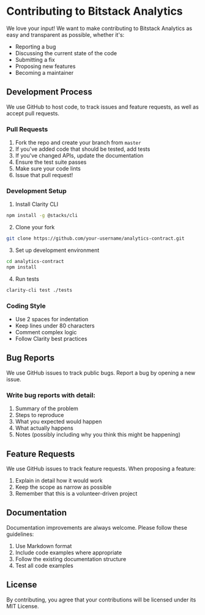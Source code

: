 # Contributing to Bitstack Analytics

We love your input! We want to make contributing to Bitstack Analytics as easy and transparent as possible, whether it's:

- Reporting a bug
- Discussing the current state of the code
- Submitting a fix
- Proposing new features
- Becoming a maintainer

## Development Process

We use GitHub to host code, to track issues and feature requests, as well as accept pull requests.

### Pull Requests

1. Fork the repo and create your branch from `master`
2. If you've added code that should be tested, add tests
3. If you've changed APIs, update the documentation
4. Ensure the test suite passes
5. Make sure your code lints
6. Issue that pull request!

### Development Setup

1. Install Clarity CLI

```bash
npm install -g @stacks/cli
```

2. Clone your fork

```bash
git clone https://github.com/your-username/analytics-contract.git
```

3. Set up development environment

```bash
cd analytics-contract
npm install
```

4. Run tests

```bash
clarity-cli test ./tests
```

### Coding Style

- Use 2 spaces for indentation
- Keep lines under 80 characters
- Comment complex logic
- Follow Clarity best practices

## Bug Reports

We use GitHub issues to track public bugs. Report a bug by opening a new issue.

### Write bug reports with detail:

1. Summary of the problem
2. Steps to reproduce
3. What you expected would happen
4. What actually happens
5. Notes (possibly including why you think this might be happening)

## Feature Requests

We use GitHub issues to track feature requests. When proposing a feature:

1. Explain in detail how it would work
2. Keep the scope as narrow as possible
3. Remember that this is a volunteer-driven project

## Documentation

Documentation improvements are always welcome. Please follow these guidelines:

1. Use Markdown format
2. Include code examples where appropriate
3. Follow the existing documentation structure
4. Test all code examples


## License

By contributing, you agree that your contributions will be licensed under its MIT License.
